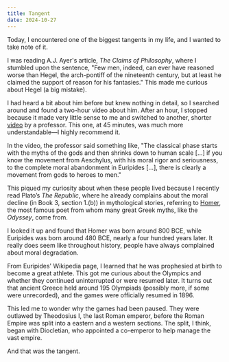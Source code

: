 ```yaml
---
title: Tangent
date: 2024-10-27
---
```


Today, I encountered one of the biggest tangents in my life, and I wanted to take note of it.

I was reading A.J. Ayer's article, *The Claims of Philosophy*, where I stumbled upon the sentence, "Few men, indeed, can ever have reasoned worse than Hegel, the arch-pontiff of the nineteenth century, but at least he claimed the support of reason for his fantasies." This made me curious about Hegel (a big mistake). 

I had heard a bit about him before but knew nothing in detail, so I searched around and found a two-hour video about him. After an hour, I stopped because it made very little sense to me and switched to another, shorter [video](https://www.youtube.com/watch?v=0F8REGux8qs) by a professor. This one, at 45 minutes, was much more understandable—I highly recommend it.

In the video, the professor said something like, "The classical phase starts with the myths of the gods and then shrinks down to human scale [...] if you know the movement from Aeschylus, with his moral rigor and seriousness, to the complete moral abandonment in Euripides [...], there is clearly a movement from gods to heroes to men."

This piqued my curiosity about when these people lived because I recently read Plato’s *The Republic*, where he already complains about the moral decline (in Book 3, section 1.(b)) in mythological stories, referring to [Homer](https://en.wikipedia.org/wiki/Homer), the most famous poet from whom many great Greek myths, like the *Odyssey*, come from.

I looked it up and found that Homer was born around 800 BCE, while Euripides was born around 480 BCE, nearly a four hundred years later. It really does seem like throughout history, people have always complained about moral degradation.

From Euripides' Wikipedia page, I learned that he was prophesied at birth to become a great athlete. This got me curious about the Olympics and whether they continued uninterrupted or were resumed later. It turns out that ancient Greece held around 195 Olympiads (possibly more, if some were unrecorded), and the games were officially resumed in 1896.

This led me to wonder why the games had been paused. They were outlawed by Theodosius I, the last Roman emperor, before the Roman Empire was split into a eastern and a western sections. The split, I think, began with Diocletian, who appointed a co-emperor to help manage the vast empire.

And that was the tangent.
